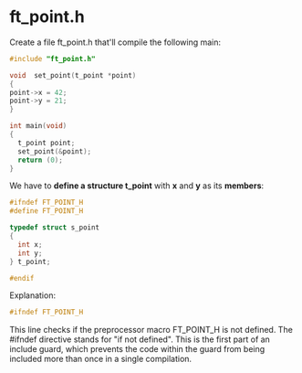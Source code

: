# ft_point.h
Create a file ft_point.h that'll compile the following main:
```c
#include "ft_point.h"

void  set_point(t_point *point)
{
point->x = 42;
point->y = 21;
}

int main(void)
{
  t_point point;
  set_point(&point);
  return (0);
}
```
We have to **define a structure t_point** with **x** and **y** as its **members**:
```c
#ifndef FT_POINT_H
#define FT_POINT_H

typedef struct s_point
{
  int x;
  int y;
} t_point;

#endif
```

Explanation:
```c
#ifndef FT_POINT_H
```
This line checks if the preprocessor macro FT_POINT_H is not defined. The #ifndef directive stands for "if not defined". 
This is the first part of an include guard, which prevents the code within the guard from being included more than once in a single compilation.
